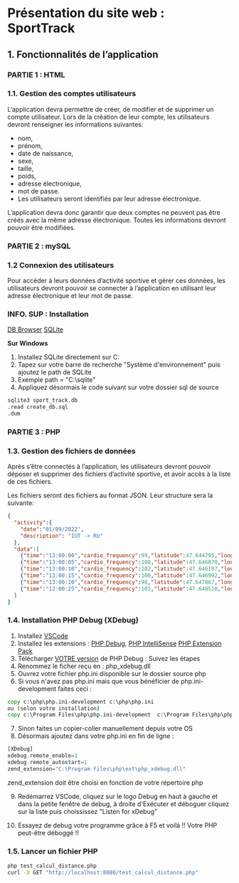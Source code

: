 
# Présentation du site web : SportTrack

## 1. Fonctionnalités de l’application

### **PARTIE 1 : HTML**


### 1.1. Gestion des comptes utilisateurs
L’application devra permettre de créer, de modifier et de supprimer un compte utilisateur. Lors de la création de leur compte, les utilisateurs devront renseigner les informations suivantes:

- nom,
- prénom,
- date de naissance,
- sexe,
- taille,
- poids,
- adresse électronique,
- mot de passe.
- Les utilisateurs seront identifiés par leur adresse électronique. 

L’application devra donc garantir que deux comptes ne peuvent pas être créés avec la même adresse électronique. Toutes les informations devront pouvoir être modifiées.



### **PARTIE 2 : mySQL**

### 1.2 Connexion des utilisateurs

Pour accéder à leurs données d’activité sportive et gérer ces données, les utilisateurs devront pouvoir se connecter à l’application en utilisant leur adresse électronique et leur mot de passe.

### INFO. SUP : Installation

[DB Browser](https://sqlitebrowser.org/dl/)
[SQLite](https://www.sqlite.org/download.html)

**Sur Windows**

1) Installez SQLite directement sur C:
2) Tapez sur votre barre de recherche "Système d'environnement" puis ajoutez le path de SQLite
3) Exemple path = "C:\sqlite"
4) Appliquez désormais le code suivant sur votre dossier sql de source

```bat
sqlite3 sport_track.db
.read create_db.sql
.dum
```


### **PARTIE 3 : PHP**
### 1.3. Gestion des fichiers de données
Après s’être connectés à l’application, les utilisateurs devront pouvoir déposer et supprimer des fichiers d’activité sportive, et avoir accès à la liste de ces fichiers.

Les fichiers seront des fichiers au format JSON. Leur structure sera la suivante:

```json
{
  "activity":{
    "date":"01/09/2022",
    "description": "IUT -> RU"
  },
  "data":[
    {"time":"13:00:00","cardio_frequency":99,"latitude":47.644795,"longitude":-2.776605,"altitude":18},
    {"time":"13:00:05","cardio_frequency":100,"latitude":47.646870,"longitude":-2.778911,"altitude":18},
    {"time":"13:00:10","cardio_frequency":102,"latitude":47.646197,"longitude":-2.780220,"altitude":18},
    {"time":"13:00:15","cardio_frequency":100,"latitude":47.646992,"longitude":-2.781068,"altitude":17},
    {"time":"13:00:20","cardio_frequency":98,"latitude":47.647867,"longitude":-2.781744,"altitude":16},
    {"time":"13:00:25","cardio_frequency":103,"latitude":47.648510,"longitude":-2.780145,"altitude":16}
  ]
}
```

### 1.4. Installation PHP Debug (XDebug)
  1. Installez [VSCode](https://code.visualstudio.com/)
  2. Installez les extensions : [PHP Debug](https://marketplace.visualstudio.com/items?itemName=xdebug.php-debug),
  [PHP IntelliSense](https://marketplace.visualstudio.com/items?itemName=zobo.php-intellisense)
  [PHP Extension Pack](https://marketplace.visualstudio.com/items?itemName=xdebug.php-pack)
  3. Télécharger [VOTRE version](https://xdebug.org/wizard) de PHP Debug : Suivez les étapes
  4. Renommez le ficher reçu en : php_xdebug.dll
  5. Ouvrez votre fichier php.ini disponible sur le dossier source php
  6. Si vous n'avez pas php.ini mais que vous bénéficier de php.ini-development faites ceci :
  ```bat
  copy c:\php\php.ini-development c:\php\php.ini
  ou (selon votre installation)
  copy c:\Program Files\php\php.ini-development  c:\Program Files\php\php.ini 
  ```
  7. Sinon faites un copier-coller manuellement depuis votre OS
  8. Désormais ajoutez dans votre php.ini en fin de ligne :
  ```php
  [XDebug]
  xdebug.remote_enable=1
  xdebug.remote_autostart=1
  zend_extension="C:\Program Files\php\ext\php_xdebug.dll"
  ```
  zend_extension doit être choisi en fonction de votre répertoire php

  9. Redémarrez VSCode, cliquez sur le logo Debug en haut à gauche et dans la petite fenêtre de debug, à droite d'Exécuter et déboguer cliquez sur la liste puis choississez "Listen for xDebug"

  10. Essayez de debug votre programme grâce à F5 et voilà !! Votre PHP peut-être déboggé !!


### 1.5. Lancer un fichier PHP

```bat
php test_calcul_distance.php
curl -X GET "http://localhost:8080/test_calcul_distance.php"
```